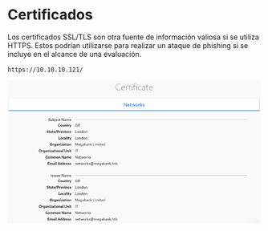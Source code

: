 # Certificados
Los certificados SSL/TLS son otra fuente de información valiosa si se utiliza HTTPS. Estos podrían utilizarse para realizar un ataque de phishing si se incluye en el alcance de una evaluación.

```
https://10.10.10.121/
```
![Pasted image 20250704100550](../Imagenes/Pasted%20image%2020250704100550.png)

